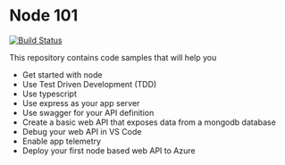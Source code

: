 # Node 101

[![Build Status](https://travis-ci.org/rajeshramabathiran/Node101.svg?branch=master)](https://travis-ci.org/rajeshramabathiran/Node101)

This repository contains code samples that will help you

- Get started with node
- Use Test Driven Development (TDD)
- Use typescript
- Use express as your app server
- Use swagger for your API definition
- Create a basic web API that exposes data from a mongodb database
- Debug your web API in VS Code
- Enable app telemetry
- Deploy your first node based web API to Azure